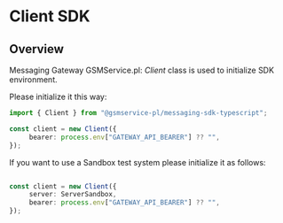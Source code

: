 # Client SDK

## Overview

Messaging Gateway GSMService.pl: *Client* class is used to initialize SDK environment.

Please initialize it this way:

```typescript
import { Client } from "@gsmservice-pl/messaging-sdk-typescript";

const client = new Client({
     bearer: process.env["GATEWAY_API_BEARER"] ?? "",
});
```

If you want to use a Sandbox test system please initialize it as follows:

```typescript

const client = new Client({
     server: ServerSandbox,     
     bearer: process.env["GATEWAY_API_BEARER"] ?? "",
});
```